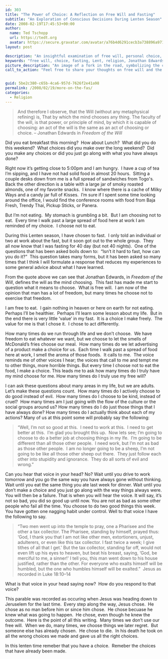 ```yaml
---
id: 303
title: "The Power of Choice: A Reflection on Free Will and Fasting"
subtitle: "An Exploration of Conscious Decisions During Lenten Season"
date: 2008-02-19T17:45:53+00:00
author:
  name: Ted Tschopp
  url: https://tedt.org
  avatar: https://secure.gravatar.com/avatar/a76b4d6291cecb3a738896a971bfb903?s=512&d=mp&r=g
layout: post

description: "An insightful examination of free will, personal choice, fasting, and spiritual reflection, connecting these concepts with religion and personal responsibility."
keywords: "free will, choice, fasting, Lent, religion, Jonathan Edwards, Freedom of the Will, spirituality, self-control, ethics, morality"
picture_description: "An image of a fork in the road, symbolizing the choices we make in life, with a subtle overlay of a fasting plate or spiritual symbols to represent the connection between choice and faith."
call_to_action: "Feel free to share your thoughts on free will and the choices we make every day. How do you exercise your freedom? Join the conversation in the comments below!"


guid: 5be2c380-c65b-4ca6-957d-7626f2e41a98
permalink: /2008/02/19/more-on-the-fas/
categories:
  - Religion
---
```

> And therefore I observe, that the Will (without any metaphysical refining) is, That by which the mind chooses any thing. The faculty of the will, is that power, or principle of mind, by which it is capable of choosing: an act of the will is the same as an act of choosing or choice. &ndash; Jonathan Edwards in _Freedom of the Will_ 

Did you eat breakfast this morning?&nbsp; How about Lunch?&nbsp; What did you do this weekend?&nbsp; What choices did you make over the long weekend?&nbsp; Did you make any choices or did you just go along with what you have always done?&nbsp;

Right now it&rsquo;s getting close to 5:00pm and I am hungry.&nbsp; I have a cup of tea I&rsquo;m sipping, and I have not had solid food in almost 20 hours.&nbsp; Sitting a couple desks down from me is a full spread of sandwiches from Togo's.&nbsp; Back the other direction is a table with a large jar of smoky roasted almonds, one of my favorite snacks.&nbsp; I know where there is a cache of Milky Ways and&nbsp;a candy jar full of Kisses.&nbsp; I&rsquo;m sure if I spent some time looking around the office, I would find the conference rooms with food from Baja Fresh, Trendy Thai, Pickup Sticks, or Panera.&nbsp; 

But I&rsquo;m not eating.&nbsp; My stomach is grumbling a bit.&nbsp; But I am choosing not to eat.&nbsp; Every time I walk past a large spread of food here at work I am reminded of my choice.&nbsp; I choose not to eat.&nbsp; 

During this Lenten season, I have chosen to fast.&nbsp; I only told an individual or two at work about the fast, but it soon got out to the whole group.&nbsp;&nbsp;They all&nbsp;now know that I was fasting for 40 day (but not 40 nights).&nbsp; One of the questions that has been asked boils down to:&nbsp; &ldquo;Isn&rsquo;t it hard to fast, how can you do it?&rdquo;&nbsp; This question takes many forms, but it has been asked so many times that I think I will formulate a response that reduces my experiences to some general advice about what I have learned.

From the quote above we can see that Jonathan Edwards, in&nbsp;_Freedom of the Will_,&nbsp;defines the will as the mind choosing.&nbsp; This fast has made me start to question what it means to choose.&nbsp; What is free will.&nbsp; I am now of the opinion that man has a lot of freedom, but many times he choose not to exercise that freedom.&nbsp; 

I am free to eat.&nbsp; I gain nothing in heaven or here on earth for not eating.&nbsp; Perhaps I&rsquo;ll be healthier.&nbsp; Perhaps I&rsquo;ll learn some lesson about my life.&nbsp; But in the end there is very little &lsquo;value&rsquo; in my fast.&nbsp; It is a choice I make freely.&nbsp; The value for me is that I chose it.&nbsp; I chose to act differently.

How many times do we run through life and we don&rsquo;t choose.&nbsp; We have freedom to eat whatever we want, but we choose to let the smells of McDonald&rsquo;s fries choose our meal.&nbsp; How many times do we let advertising of a product make a choice for us.&nbsp; Each time I walk past a spread of food here at work, I smell the aroma of those foods.&nbsp; It calls to me.&nbsp; The voice reminds me of other voices I hear; the voices that call to me and tempt me to other things, more horrible things. But every time I choose not to eat the food, I make a choice. This leads me to ask how many times do I truly have my mind choose for me. How many times do I truly use my free will?

I can ask these questions about many areas in my life, but we are adults. Let&rsquo;s make these questions count.&nbsp; How many times do I actively choose to do good instead of evil.&nbsp; How many times do I choose to be kind, instead of cruel?&nbsp;&nbsp;How many times am I just going with the flow of the culture or the social groups around us? How many times do I do just those things that I have always done? How many times do I actually think about each of my actions? Many of us at this point some will probably say the following:

> &ldquo;Well, I&rsquo;m not so good at this.&nbsp; I need to work at this.&nbsp; I need to get better at this.&nbsp; I&rsquo;m glad you brought this up.&nbsp; Now lets see; I&rsquo;m going to choose to do a better job at choosing things in my lfe.&nbsp; I&rsquo;m going to be different than all those other people.&nbsp; I need work, but I&rsquo;m not as bad as those other people.&nbsp; I am no longer going to be a sheep, I&rsquo;m not going to be like all those other sheep out there.&nbsp; They just follow each other into stupidity and ignorance.&nbsp; They do all sorts of evil and wrong.&rdquo;

Can you hear that voice in your head? No? Wait until you drive to work tomorrow and you go the same way you have always gone without thinking. Wait until you eat the same thing you ate last week for dinner. Wait until you don&rsquo;t make a choice and you just go along with the way things always were. You will then be a failure. That is when you will hear the voice. It will say, it&rsquo;s not so bad, you did so good up until now. You are not as bad as some other people who fail all the time. You choose to do two good things this week. You have gotten one nagging habit under control. Well to that voice I have the following to say.

> &#8220;Two men went up into the temple to pray, one a Pharisee and the other a tax collector. The Pharisee, standing by himself, prayed thus: &#8216;God, I thank you that I am not like other men, extortioners, unjust, adulterers, or even like this tax collector. I fast twice a week; I give tithes of all that I get.' But the tax collector, standing far off, would not even lift up his eyes to heaven, but beat his breast, saying, &#8216;God, be merciful to me, a sinner!' I tell you, this man went down to his house justified, rather than the other. For everyone who exalts himself will be humbled, but the one who humbles himself will be exalted.&#8221;&nbsp; Jesus as recorded in Luke 18:10&ndash;14

What is that voice in your head saying now?&nbsp; How do you respond to that voice?

This parable was recorded as occuring when Jesus was heading down to Jeruselem for the last time.&nbsp; Every step along the way, Jesus chose.&nbsp; He chose as no man before him or&nbsp;since&nbsp;him chose.&nbsp; He chose becuase he knew what was going to happen.&nbsp; He chose, even though he knew the outcome.&nbsp; Here is the point of all this writing.&nbsp; Many times we don&rsquo;t use our free will.&nbsp; When we do, many times, we choose things we later regret.&nbsp; But someone else has already chosen.&nbsp; He chose to die.&nbsp; In his death he took on all the wrong choices we made and gave us all the right choices.&nbsp; 

In this lenten time remeber that you have a choice.&nbsp; Remeber the choices that have already been made.